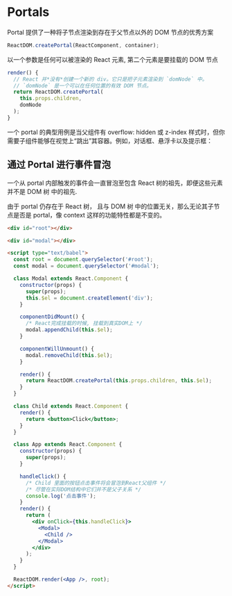# Portals

Portal 提供了一种将子节点渲染到存在于父节点以外的 DOM 节点的优秀方案

```js
ReactDOM.createPortal(ReactComponent, container);
```

以一个参数是任何可以被渲染的 React 元素, 第二个元素是要挂载的 DOM 节点

```js
render() {
  // React 并*没有*创建一个新的 div。它只是把子元素渲染到 `domNode` 中。
  // `domNode` 是一个可以在任何位置的有效 DOM 节点。
  return ReactDOM.createPortal(
    this.props.children,
    domNode
  );
}
```

一个 portal 的典型用例是当父组件有 overflow: hidden 或 z-index 样式时，但你需要子组件能够在视觉上“跳出”其容器。例如，对话框、悬浮卡以及提示框：

## 通过 Portal 进行事件冒泡

一个从 portal 内部触发的事件会一直冒泡至包含 React 树的祖先，即便这些元素并不是 DOM 树 中的祖先.

由于 portal 仍存在于 React 树， 且与 DOM 树 中的位置无关，那么无论其子节点是否是 portal，像 context 这样的功能特性都是不变的。

```html
<div id="root"></div>

<div id="modal"></div>

<script type="text/babel">
  const root = document.querySelector('#root');
  const modal = document.querySelector('#modal');

  class Modal extends React.Component {
    constructor(props) {
      super(props);
      this.$el = document.createElement('div');
    }

    componentDidMount() {
      /* React完成挂载的时候, 挂载到真实DOM上 */
      modal.appendChild(this.$el);
    }

    componentWillUnmount() {
      modal.removeChild(this.$el);
    }

    render() {
      return ReactDOM.createPortal(this.props.children, this.$el);
    }
  }

  class Child extends React.Component {
    render() {
      return <button>Click</button>;
    }
  }

  class App extends React.Component {
    constructor(props) {
      super(props);
    }

    handleClick() {
      /* Child 里面的按钮点击事件将会冒泡到React父组件 */
      /* 尽管在实际DOM结构中它们并不是父子关系 */
      console.log('点击事件');
    }
    render() {
      return (
        <div onClick={this.handleClick}>
          <Modal>
            <Child />
          </Modal>
        </div>
      );
    }
  }

  ReactDOM.render(<App />, root);
</script>
```



